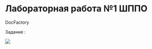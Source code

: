 # Лабораторная работа №1 ШППО

DocFactory

Задание :

![](https://sun9-29.userapi.com/c206716/v206716394/e9ab5/_7jE20hR4Tk.jpg)